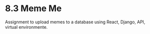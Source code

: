 # 8.3 Meme Me


Assignment to upload memes to a 
database using React, Django, API, 
virtual environmente. 



